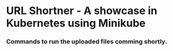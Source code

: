 # URL Shortner - A showcase in Kubernetes using Minikube

### Commands to run the uploaded files comming shortly.
